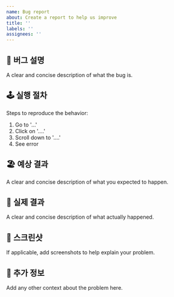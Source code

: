```yaml
---
name: Bug report
about: Create a report to help us improve
title: ''
labels: ''
assignees: ''
---
```


## 🚨 버그 설명

A clear and concise description of what the bug is.

## 🕹 실행 절차

Steps to reproduce the behavior:

1. Go to '...'
2. Click on '....'
3. Scroll down to '....'
4. See error

## 🏖 예상 결과

A clear and concise description of what you expected to happen.

## 🌋 실제 결과

A clear and concise description of what actually happened.

## 📸 스크린샷

If applicable, add screenshots to help explain your problem.

## 🔎 추가 정보

Add any other context about the problem here.
